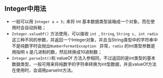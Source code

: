 ## Integer中用法

- 一般可以用 `Integer a = 5;` 来将 int 基本数据类型装箱成一个对象，而在使用时会自动拆箱；
- `Integer.valueOf()` 方法使用，可以接收 `int `,  `String`,  `String s, int radix` 这三种不同的参数，并返回一个Integer对象，并且当String类型中的字符串中不是纯数字时会抛出`NumberFormatException ` 异常，`radix` 的int类型参数是用指明 s 是几进制的数，然后转换成10进制数；
- `Integer.parseInt()`和 valueOf 方法入参相同，不过返回的是int类型的基本数据类型，一般可用来将纯数字的字符串转换为int型数据，并且valueOf方法在使用时，会调用parseInt方法。



